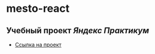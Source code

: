 # mesto-react

## Учебный проект **_Яндекс_** _Практикум_

- [Ссылка на проект](https://vasiatca.github.io/mesto-react/)

